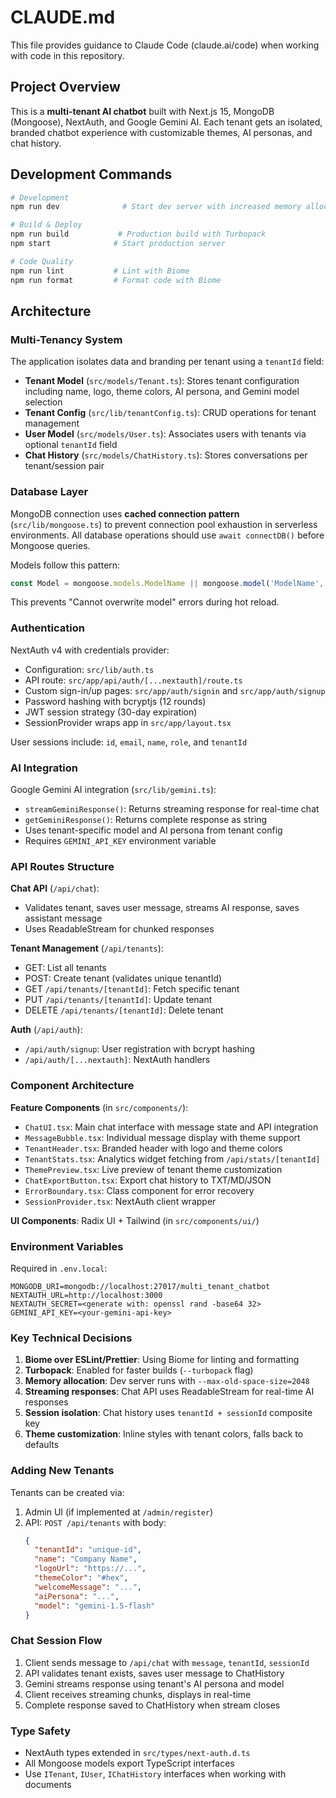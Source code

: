 # CLAUDE.md

This file provides guidance to Claude Code (claude.ai/code) when working with code in this repository.

## Project Overview

This is a **multi-tenant AI chatbot** built with Next.js 15, MongoDB (Mongoose), NextAuth, and Google Gemini AI. Each tenant gets an isolated, branded chatbot experience with customizable themes, AI personas, and chat history.

## Development Commands

```bash
# Development
npm run dev              # Start dev server with increased memory allocation

# Build & Deploy
npm run build           # Production build with Turbopack
npm start              # Start production server

# Code Quality
npm run lint           # Lint with Biome
npm run format         # Format code with Biome
```

## Architecture

### Multi-Tenancy System

The application isolates data and branding per tenant using a `tenantId` field:

- **Tenant Model** (`src/models/Tenant.ts`): Stores tenant configuration including name, logo, theme colors, AI persona, and Gemini model selection
- **Tenant Config** (`src/lib/tenantConfig.ts`): CRUD operations for tenant management
- **User Model** (`src/models/User.ts`): Associates users with tenants via optional `tenantId` field
- **Chat History** (`src/models/ChatHistory.ts`): Stores conversations per tenant/session pair

### Database Layer

MongoDB connection uses **cached connection pattern** (`src/lib/mongoose.ts`) to prevent connection pool exhaustion in serverless environments. All database operations should use `await connectDB()` before Mongoose queries.

Models follow this pattern:
```typescript
const Model = mongoose.models.ModelName || mongoose.model('ModelName', schema);
```

This prevents "Cannot overwrite model" errors during hot reload.

### Authentication

NextAuth v4 with credentials provider:
- Configuration: `src/lib/auth.ts`
- API route: `src/app/api/auth/[...nextauth]/route.ts`
- Custom sign-in/up pages: `src/app/auth/signin` and `src/app/auth/signup`
- Password hashing with bcryptjs (12 rounds)
- JWT session strategy (30-day expiration)
- SessionProvider wraps app in `src/app/layout.tsx`

User sessions include: `id`, `email`, `name`, `role`, and `tenantId`

### AI Integration

Google Gemini AI integration (`src/lib/gemini.ts`):
- `streamGeminiResponse()`: Returns streaming response for real-time chat
- `getGeminiResponse()`: Returns complete response as string
- Uses tenant-specific model and AI persona from tenant config
- Requires `GEMINI_API_KEY` environment variable

### API Routes Structure

**Chat API** (`/api/chat`):
- Validates tenant, saves user message, streams AI response, saves assistant message
- Uses ReadableStream for chunked responses

**Tenant Management** (`/api/tenants`):
- GET: List all tenants
- POST: Create tenant (validates unique tenantId)
- GET `/api/tenants/[tenantId]`: Fetch specific tenant
- PUT `/api/tenants/[tenantId]`: Update tenant
- DELETE `/api/tenants/[tenantId]`: Delete tenant

**Auth** (`/api/auth`):
- `/api/auth/signup`: User registration with bcrypt hashing
- `/api/auth/[...nextauth]`: NextAuth handlers

### Component Architecture

**Feature Components** (in `src/components/`):
- `ChatUI.tsx`: Main chat interface with message state and API integration
- `MessageBubble.tsx`: Individual message display with theme support
- `TenantHeader.tsx`: Branded header with logo and theme colors
- `TenantStats.tsx`: Analytics widget fetching from `/api/stats/[tenantId]`
- `ThemePreview.tsx`: Live preview of tenant theme customization
- `ChatExportButton.tsx`: Export chat history to TXT/MD/JSON
- `ErrorBoundary.tsx`: Class component for error recovery
- `SessionProvider.tsx`: NextAuth client wrapper

**UI Components**: Radix UI + Tailwind (in `src/components/ui/`)

### Environment Variables

Required in `.env.local`:
```
MONGODB_URI=mongodb://localhost:27017/multi_tenant_chatbot
NEXTAUTH_URL=http://localhost:3000
NEXTAUTH_SECRET=<generate with: openssl rand -base64 32>
GEMINI_API_KEY=<your-gemini-api-key>
```

### Key Technical Decisions

1. **Biome over ESLint/Prettier**: Using Biome for linting and formatting
2. **Turbopack**: Enabled for faster builds (`--turbopack` flag)
3. **Memory allocation**: Dev server runs with `--max-old-space-size=2048`
4. **Streaming responses**: Chat API uses ReadableStream for real-time AI responses
5. **Session isolation**: Chat history uses `tenantId + sessionId` composite key
6. **Theme customization**: Inline styles with tenant colors, falls back to defaults

### Adding New Tenants

Tenants can be created via:
1. Admin UI (if implemented at `/admin/register`)
2. API: `POST /api/tenants` with body:
   ```json
   {
     "tenantId": "unique-id",
     "name": "Company Name",
     "logoUrl": "https://...",
     "themeColor": "#hex",
     "welcomeMessage": "...",
     "aiPersona": "...",
     "model": "gemini-1.5-flash"
   }
   ```

### Chat Session Flow

1. Client sends message to `/api/chat` with `message`, `tenantId`, `sessionId`
2. API validates tenant exists, saves user message to ChatHistory
3. Gemini streams response using tenant's AI persona and model
4. Client receives streaming chunks, displays in real-time
5. Complete response saved to ChatHistory when stream closes

### Type Safety

- NextAuth types extended in `src/types/next-auth.d.ts`
- All Mongoose models export TypeScript interfaces
- Use `ITenant`, `IUser`, `IChatHistory` interfaces when working with documents
